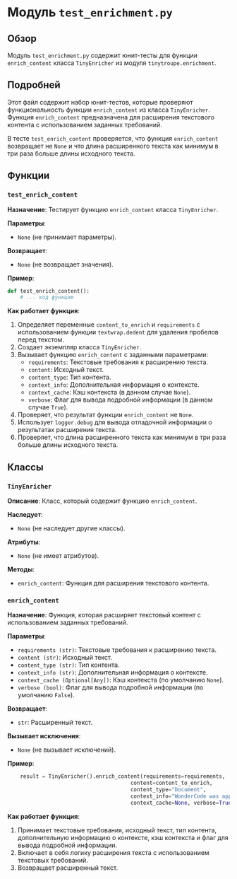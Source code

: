 # Модуль `test_enrichment.py`

## Обзор

Модуль `test_enrichment.py` содержит юнит-тесты для функции `enrich_content` класса `TinyEnricher` из модуля `tinytroupe.enrichment`. 

## Подробней

Этот файл содержит набор юнит-тестов, которые проверяют функциональность функции `enrich_content` из класса `TinyEnricher`. Функция `enrich_content` предназначена для расширения текстового контента с использованием заданных требований.

В тесте `test_enrich_content` проверяется, что функция `enrich_content` возвращает не `None` и что длина расширенного текста как минимум в три раза больше длины исходного текста.

## Функции

### `test_enrich_content`

**Назначение**: Тестирует функцию `enrich_content` класса `TinyEnricher`.

**Параметры**:

-  `None` (не принимает параметры).

**Возвращает**:

- `None` (не возвращает значения).

**Пример**:

```python
def test_enrich_content():
    # ... код функции
```

**Как работает функция**:

1. Определяет переменные `content_to_enrich` и `requirements` с использованием функции `textwrap.dedent` для удаления пробелов перед текстом.
2. Создает экземпляр класса `TinyEnricher`.
3. Вызывает функцию `enrich_content` с заданными параметрами:
    - `requirements`: Текстовые требования к расширению текста.
    - `content`: Исходный текст.
    - `content_type`: Тип контента.
    - `context_info`: Дополнительная информация о контексте.
    - `context_cache`: Кэш контекста (в данном случае `None`).
    - `verbose`: Флаг для вывода подробной информации (в данном случае `True`).
4. Проверяет, что результат функции `enrich_content` не `None`.
5. Использует `logger.debug` для вывода отладочной информации о результатах расширения текста.
6. Проверяет, что длина расширенного текста как минимум в три раза больше длины исходного текста.

## Классы

### `TinyEnricher`

**Описание**: Класс, который содержит функцию `enrich_content`.

**Наследует**:

-  `None` (не наследует другие классы).

**Атрибуты**:

-  `None` (не имеет атрибутов).

**Методы**:

-  `enrich_content`: Функция для расширения текстового контента.

###  `enrich_content`

**Назначение**:  Функция, которая расширяет текстовый контент с использованием заданных требований.

**Параметры**:

- `requirements (str)`: Текстовые требования к расширению текста.
- `content (str)`: Исходный текст.
- `content_type (str)`: Тип контента.
- `context_info (str)`: Дополнительная информация о контексте.
- `context_cache (Optional[Any])`: Кэш контекста (по умолчанию `None`).
- `verbose (bool)`: Флаг для вывода подробной информации (по умолчанию `False`).

**Возвращает**:

- `str`:  Расширенный текст.

**Вызывает исключения**:

- `None` (не вызывает исключений).

**Пример**:

```python
    result = TinyEnricher().enrich_content(requirements=requirements, 
                                       content=content_to_enrich, 
                                       content_type="Document", 
                                       context_info="WonderCode was approached by Microsoft to for a partnership.",
                                       context_cache=None, verbose=True)    
```
**Как работает функция**:

1. Принимает текстовые требования, исходный текст, тип контента, дополнительную информацию о контексте, кэш контекста и флаг для вывода подробной информации.
2. Включает в себя логику расширения текста с использованием  текстовых требований.
3. Возвращает расширенный текст.